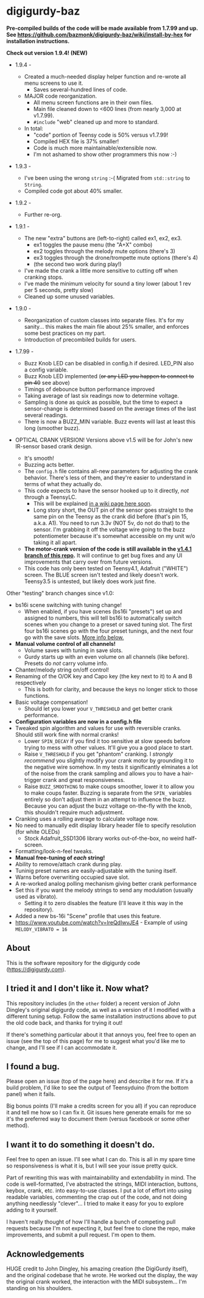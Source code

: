 # digigurdy-baz

**Pre-compiled builds of the code will be made available from 1.7.99 and up.  See https://github.com/bazmonk/digigurdy-baz/wiki/install-by-hex for installation instructions.**

**Check out version 1.9.4! (NEW)**

* 1.9.4 -
  * Created a much-needed display helper function and re-wrote all menu screens to use it.
    * Saves several-hundred lines of code.
  * MAJOR code reorganization.
    * All menu screen functions are in their own files.
    * Main file cleaned down to <600 lines (from nearly 3,000 at v1.7.99).
    * `#include` "web" cleaned up and more to standard.
  * In total:
    * "code" portion of Teensy code is 50% versus v1.7.99!
    * Compiled HEX file is 37% smaller!
    * Code is much more maintainable/extensible now.
    * I'm not ashamed to show other programmers this now :-)

* 1.9.3 -
  * I've been using the wrong `string` :-(  Migrated from `std::string` to `String`.
  * Compiled code got about 40% smaller.

* 1.9.2 -
  * Further re-org.

* 1.9.1 -
  * The new "extra" buttons are (left-to-right) called ex1, ex2, ex3.
    * ex1 toggles the pause menu (the "A+X" combo)
    * ex2 toggles through the melody mute options (there's 3)
    * ex3 toggles through the drone/trompette mute options (there's 4)
    * (the second two work during play!)
  * I've made the crank a little more sensitive to cutting off when cranking stops.
  * I've made the minimum velocity for sound a tiny lower (about 1 rev per 5 seconds, pretty slow)
  * Cleaned up some unused variables.


* 1.9.0 -
  * Reorganization of custom classes into separate files.  It's for my sanity... this makes the main file about 25% smaller, and enforces some best practices on my part.
  * Introduction of precombiled builds for users.

* 1.7.99 -
  * Buzz Knob LED can be disabled in config.h if desired.  LED_PIN also a config variable.
  * Buzz Knob LED implemented (~~or any LED you happen to connect to pin 40~~ see above)
  * Timings of debounce button performance improved
  * Taking average of last six readings now to determine voltage.
  * Sampling is done as quick as possible, but the time to expect a sensor-change is determined based on the average times of the last several readings.
  * There is now a BUZZ_MIN variable.  Buzz events will last at least this long (smoother buzz).
* OPTICAL CRANK VERSION!  Versions above v1.5 will be for John's new IR-sensor based crank design.
  * It's smooth!
  * Buzzing acts better.
  * The `config.h` file contains all-new parameters for adjusting the crank behavior.  There's less of them, and they're easier to understand in terms of what they actually do.
  * This code expects to have the sensor hooked up to it directly, *not* through a TeensyLC.
    * This will be explained [in a wiki page here soon](https://github.com/bazmonk/digigurdy-baz/wiki/optical_setup).
    * Long story short, the OUT pin of the sensor goes straight to the same pin on the Teensy as the crank did before (that's pin 15, a.k.a. A1).  You need to run 3.3v (NOT 5v, do not do that) to the sensor.  I'm grabbing it off the voltage wire going to the buzz potentiometer because it's somewhat accessible on my unit w/o taking it all apart.
  * **The motor-crank version of the code is still available in the [v1.4.1 branch of this repo](https://github.com/bazmonk/digigurdy-baz/tree/v1.4.1).**  It will continue to get bug fixes and any UI improvements that carry over from future versions.
  * This code has only been tested on Teensy4.1, Adafruit ("WHITE") screen.  The BLUE screen isn't tested and likely doesn't work.  Teensy3.5 is untested, but likely does work just fine.

Other "testing" branch changes since v1.0:

* bs16i scene switching with tuning change!
  * When enabled, if you have scenes (bs16i "presets") set up and assigned to numbers, this will tell bs16i to automatically switch scenes when you change to a preset or saved tuning slot.  The first four bs16i scenes go with the four preset tunings, and the next four go with the save slots.  [More info below.](https://github.com/bazmonk/digigurdy-baz/tree/testing#bs16i-scene-switching)
* **Manual volume control of all channels!**
  * Volume saves with tuning in save slots.
  * Gurdy starts up with an even volume on all channels (like before).  Presets do *not* carry volume info.
* Chanter/melody string on/off control!
* Renaming of the O/OK key and Capo key (the key next to it) to A and B respectively
  * This is both for clarity, and because the keys no longer stick to those functions.
* Basic voltage compensation!
  * Should let you lower your `V_THRESHOLD` and get better crank performance.
* **Configuration variables are now in a config.h file**
* Tweaked spin algorithm and values for use with reversible cranks.  Should still work fine with normal cranks!
  * Lower `SPIN_DECAY` if you find it too sensitive at slow speeds before trying to mess with other values.  It'll give you a good place to start.
  * Raise `V_THRESHOLD` if you get "phantom" cranking.  I *strongly recommend* you slightly modify your crank motor by grounding it to the negative wire somehow.  In my tests it significantly elminates a lot of the noise from the crank sampling and allows you to have a hair-trigger crank and great responsiveness.
  * Raise `BUZZ_SMOOTHING` to make coups smoother, lower it to allow you to make coups faster.  Buzzing is separate from the `SPIN_` variables entirely so don't adjust them in an attempt to influence the buzz.  Because you can adjust the buzz voltage on-the-fly with the knob, this shouldn't require much adjustment.  
* Cranking uses a rolling average to calculate voltage now.
* No need to manually edit display library header file to specify resolution (for white OLEDs)
  * Stock Adafruit_SSD1306 library works out-of-the-box, no weird half-screen.
* Formatting/look-n-feel tweaks.
* **Manual free-tuning of _each_ string!**
* Ability to remove/attach crank during play.
* Tuninig preset names are easily-adjustable with the tuning itself.
* Warns before overwriting occupied save slot.
* A re-worked analog polling mechanism giving better crank performance
* Set this if you want the melody strings to send any modulation (usually used as vibrato).
  * Setting it to zero disables the feature (I'll leave it this way in the repository).
* Added a new bs-16i "Scene" profile that uses this feature.
* https://www.youtube.com/watch?v=lreQdIwvJE4 - Example of using `MELODY_VIBRATO = 16`

## About

This is the software repository for the digigurdy code (https://digigurdy.com).

## I tried it and I don't like it.  Now what?

This repository includes (in the `other` folder) a recent version of John Dingley's original digigurdy code, as well as a version of it I modified with a different tuning setup.  Follow the same installation instructions above to put the old code back, and thanks for trying it out!

If there's something particular about it that annoys you, feel free to open an issue (see the top of this page) for me to suggest what you'd like me to change, and I'll see if I can accommodate it.

## I found a bug.  

Please open an issue (top of the page here) and describe it for me.  If it's a build problem, I'd like to see the output of Teensyduino (from the bottom panel) when it fails.  

Big bonus points (I'll make a credits screen for you all) if you can reproduce it and tell me how so I can fix it.  Git issues here generate emails for me so it's the preferred way to document them (versus facebook or some other method).

## I want it to do something it doesn't do.

Feel free to open an issue.  I'll see what I can do.  This is all in my spare time so responsiveness is what it is, but I will see your issue pretty quick.

Part of rewriting this was with maintainability and extendability in mind.  The code is well-formatted, I've abstracted the strings, MIDI interaction, buttons, keybox, crank, etc. into easy-to-use classes.  I put a lot of effort into using readable variables, commenting the crap out of the code, and not doing anything needlessly "clever"... I tried to make it easy for you to explore adding to it yourself.

I haven't really thought of how I'll handle a bunch of competing pull requests because I'm not expecting it, but feel free to clone the repo, make improvements, and submit a pull request.  I'm open to them.

## Acknowledgements

HUGE credit to John Dingley, his amazing creation (the DigiGurdy itself), and the original codebase that he wrote.  He worked out the display, the way the original crank worked, the interaction with the MIDI subsystem... I'm standing on his shoulders.

